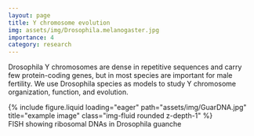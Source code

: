 ```yaml
---
layout: page
title: Y chromosome evolution
img: assets/img/Drosophila.melanogaster.jpg
importance: 4
category: research
---
```


Drosophila Y chromosomes are dense in repetitive sequences and carry few protein-coding genes, but in most species are important for male fertility.  We use  Drosophila species as models to study Y chromosome organization, function, and evolution.
   
</div>
<div class="row">
    <div class="col-sm mt-3 mt-md-0">
        {% include figure.liquid loading="eager" path="assets/img/GuarDNA.jpg" title="example image" class="img-fluid rounded z-depth-1" %}
    </div>
</div>
<div class="caption">
    FISH showing ribosomal DNAs in Drosophila guanche
</div>